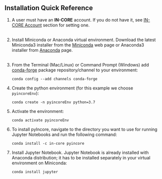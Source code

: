 ## Installation Quick Reference


1. A user must have an **IN-CORE** account. If you do not have it, see [IN-CORE Account](account) section for setting one.
    <br />
    <br />
2. Install Miniconda or Anaconda virtual environment. Download the latest Miniconda3 installer from 
    the [Miniconda](https://docs.conda.io/en/latest/miniconda.html) web page or Anaconda3 installer from [Anaconda](https://www.anaconda.com/distribution/) page. 
    <br />
    <br />
3. From the Terminal (Mac/Linux) or Command Prompt (Windows) add [conda-forge](https://conda-forge.org/) package repository/channel to your environment:
    ```
    conda config --add channels conda-forge
    ```
   
4. Create the python environment (for this example we choose `pyincoreEnv`):
    ```
    conda create -n pyincoreEnv python=3.7
    ```
   
5. Activate the environment:
    ```
    conda activate pyincoreEnv
    ``` 
   
6. To install pyIncore, navigate to the directory you want to use for running Jupyter Notebooks and run the following command:
    ```
    conda install -c in-core pyincore
    ```
   
7. Install Jupyter Notebook. Jupyter Notebook is already installed with Anaconda distribution; it has to be installed separately in your virtual environment on Miniconda:
    ```
    conda install jupyter
    ```
